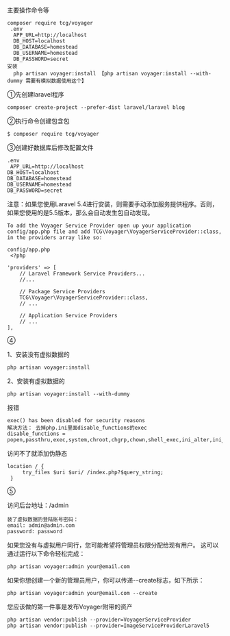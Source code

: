 主要操作命令等

```
composer require tcg/voyager
 .env
  APP_URL=http://localhost
  DB_HOST=localhost
  DB_DATABASE=homestead
  DB_USERNAME=homestead
  DB_PASSWORD=secret
安装
  php artisan voyager:install 【php artisan voyager:install --with-dummy 需要有模拟数据使用这个】
```





①先创建laravel程序

```
composer create-project --prefer-dist laravel/laravel blog
```

②执行命令创建包含包

```
$ composer require tcg/voyager
```

③创建好数据库后修改配置文件

```
.env
 APP_URL=http://localhost
DB_HOST=localhost
DB_DATABASE=homestead
DB_USERNAME=homestead
DB_PASSWORD=secret
```

注意：如果您使用Laravel 5.4进行安装，则需要手动添加服务提供程序。否则，如果您使用的是5.5版本，那么会自动发生包自动发现。

```
To add the Voyager Service Provider open up your application config/app.php file and add TCG\Voyager\VoyagerServiceProvider::class, in the providers array like so:

config/app.php
 <?php

'providers' => [
    // Laravel Framework Service Providers...
    //...

    // Package Service Providers
    TCG\Voyager\VoyagerServiceProvider::class,
    // ...

    // Application Service Providers
    // ...
],
```

④

1、安装没有虚拟数据的

```
php artisan voyager:install
```

2、安装有虚拟数据的

```
php artisan voyager:install --with-dummy
```

报错

```
exec() has been disabled for security reasons
解决方法： 去掉php.ini里面disable_functions的exec
disable_functions = popen,passthru,exec,system,chroot,chgrp,chown,shell_exec,ini_alter,ini_alter,ini_restore,dl,openlog,syslog,readlink,symlink,popepassthru
```

访问不了就添加伪静态

```
location / {
     try_files $uri $uri/ /index.php?$query_string;
 }
```

⑤

访问后台地址：/admin

```
装了虚拟数据的登陆账号密码：
email: admin@admin.com
password: password
```

如果您没有与虚拟用户同行，您可能希望将管理员权限分配给现有用户。 这可以通过运行以下命令轻松完成：

```
php artisan voyager:admin your@email.com
```

如果你想创建一个新的管理员用户，你可以传递--create标志，如下所示：

```
php artisan voyager:admin your@email.com --create
```

您应该做的第一件事是发布Voyager附带的资产

```
php artisan vendor:publish --provider=VoyagerServiceProvider
php artisan vendor:publish --provider=ImageServiceProviderLaravel5
```



